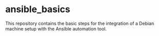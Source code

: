 # ansible_basics

This repository contains the basic steps for the integration of a Debian machine setup with the Ansible automation tool.
